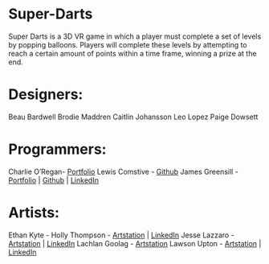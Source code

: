 # Super-Darts
Super Darts is a 3D VR game in which a player must complete a set of levels by popping balloons. Players will complete these levels by attempting to reach a certain amount of points within a time frame, winning a prize at the end.


# Designers:
Beau Bardwell
Brodie Maddren
Caitlin Johansson
Leo Lopez
Paige Dowsett
# Programmers:
Charlie O’Regan- [Portfolio](https://charlieoregan.carrd.co/)
Lewis Comstive - [Github](https://github.com/lcomstive)
James Greensill - [Portfolio](https://jamesgreensill.com) | [Github](https://github.com/jwrmg) | [LinkedIn](https://www.linkedin.com/in/jamesgreensill/) 
# Artists:
Ethan Kyte -
Holly Thompson - [Artstation](https://www.artstation.com/holly_thompson) | [LinkedIn](https://www.linkedin.com/in/holly-thompson-793642220/)
Jesse Lazzaro - [Artstation](https://www.artstation.com/quantumkhiet) | [LinkedIn](https://www.linkedin.com/in/jesse-lazzaro/)
Lachlan Goolag - [Artstation](https://www.artstation.com/lachlangoolagong)
Lawson Upton - [Artstation](https://www.artstation.com/laws) | [LinkedIn](https://www.linkedin.com/in/lawson-upton-003919218/)
